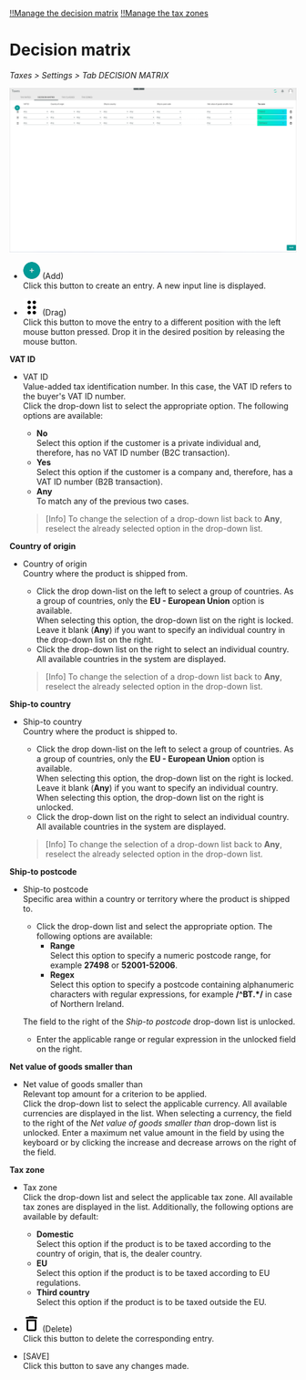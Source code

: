 [!!Manage the decision matrix](../Operation/01_ManageDecisionMatrix.md)
[!!Manage the tax zones](../Integration/03_ManageTaxZones.md)

# Decision matrix

*Taxes > Settings > Tab DECISION MATRIX*

![Decision matrix](../../Assets/Screenshots/Taxes/Settings/DecisionMatrix/DecisionMatrix.png "[Decision matrix]")

- ![Add](../../Assets/Icons/Plus01.png "[Add]") (Add)   
  Click this button to create an entry. A new input line is displayed.

- ![Drag](../../Assets/Icons/Points03.png "[Drag]") (Drag)  
  Click this button to move the entry to a different position with the left mouse button pressed. Drop it in the desired position by releasing the mouse button.


**VAT ID**

- VAT ID  
  Value-added tax identification number. In this case, the VAT ID refers to the buyer's VAT ID number.   
  Click the drop-down list to select the appropriate option. The following options are available:
  - **No**  
    Select this option if the customer is a private individual and, therefore, has no VAT ID number (B2C transaction).
  - **Yes**  
    Select this option if the customer is a company and, therefore, has a VAT ID number (B2B transaction).
  - **Any**   
    To match any of the previous two cases.

  > [Info] To change the selection of a drop-down list back to **Any**, reselect the already selected option in the drop-down list.  


**Country of origin**

- Country of origin  
  Country where the product is shipped from.
  - Click the drop down-list on the left to select a group of countries. As a group of countries, only the **EU - European Union** option is available.   
    When selecting this option, the drop-down list on the right is locked. Leave it blank (**Any**) if you want to specify an individual country in the drop-down list on the right.
  - Click the drop-down list on the right to select an individual country. All available countries in the system are displayed.

  > [Info] To change the selection of a drop-down list back to **Any**, reselect the already selected option in the drop-down list.


**Ship-to country**

- Ship-to country  
  Country where the product is shipped to.
  - Click the drop down-list on the left to select a group of countries. As a group of countries, only the **EU - European Union** option is available.   
    When selecting this option, the drop-down list on the right is locked. Leave it blank (**Any**) if you want to specify an individual country. When selecting this option, the drop-down list on the right is unlocked.
  - Click the drop-down list on the right to select an individual country. All available countries in the system are displayed.

  > [Info] To change the selection of a drop-down list back to **Any**, reselect the already selected option in the drop-down list.


**Ship-to postcode**  

- Ship-to postcode  
  Specific area within a country or territory where the product is shipped to.   
  - Click the drop-down list and select the appropriate option. The following options are available:
    - **Range**  
      Select this option to specify a numeric postcode range, for example **27498** or **52001-52006**.
    - **Regex**  
      Select this option to specify a postcode containing alphanumeric characters with regular expressions, for example **/^BT.*/** in case of Northern Ireland.   

  The field to the right of the *Ship-to postcode* drop-down list is unlocked.
  - Enter the applicable range or regular expression in the unlocked field on the right.


**Net value of goods smaller than**

- Net value of goods smaller than    
  Relevant top amount for a criterion to be applied.   
  Click the drop-down list to select the applicable currency. All available currencies are displayed in the list. When selecting a currency, the field to the right of the *Net value of goods smaller than* drop-down list is unlocked. Enter a maximum net value amount in the field by using the keyboard or by clicking the increase and decrease arrows on the right of the field.


**Tax zone**

- Tax zone  
  Click the drop-down list and select the applicable tax zone. All available tax zones are displayed in the list. Additionally, the following options are available by default:
  - **Domestic**  
    Select this option if the product is to be taxed according to the country of origin, that is, the dealer country.
  - **EU**  
    Select this option if the product is to be taxed according to EU regulations.
  - **Third country**  
    Select this option if the product is to be taxed outside the EU.


- ![Delete](../../Assets/Icons/Trash08.png "[Delete]") (Delete)  
  Click this button to delete the corresponding entry.  

- [SAVE]  
  Click this button to save any changes made.
